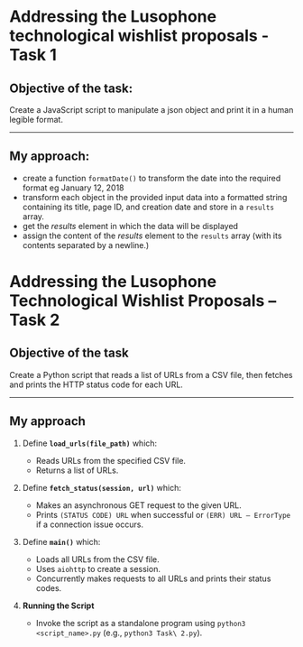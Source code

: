 # Addressing the Lusophone technological wishlist proposals - Task 1

## Objective of the task:

Create a JavaScript script to manipulate a json object and print it in a human legible format.

---

## My approach:

- create a function ```formatDate()``` to transform the date into the required format eg January 12, 2018
- transform each object in the provided input data into a formatted string containing its title, page ID, and creation date and store in a ```results``` array.
- get the *results* element in which the data will be displayed
- assign the content of the *results* element to the ```results``` array (with its contents separated by a newline.)


# Addressing the Lusophone Technological Wishlist Proposals – Task 2

## Objective of the task
Create a Python script that reads a list of URLs from a CSV file, then fetches and prints the HTTP status code for each URL.

---

## My approach

1. Define **`load_urls(file_path)`**  which: 
   - Reads URLs from the specified CSV file.
   - Returns a list of URLs.

2. Define **`fetch_status(session, url)`** which:
   - Makes an asynchronous GET request to the given URL.
   - Prints `(STATUS CODE) URL` when successful or `(ERR) URL — ErrorType` if a connection issue occurs.

3. Define **`main()`** which: 
   - Loads all URLs from the CSV file.
   - Uses `aiohttp` to create a session.
   - Concurrently makes requests to all URLs and prints their status codes.

4. **Running the Script**  
   - Invoke the script as a standalone program using `python3 <script_name>.py` (e.g., `python3 Task\ 2.py`).

